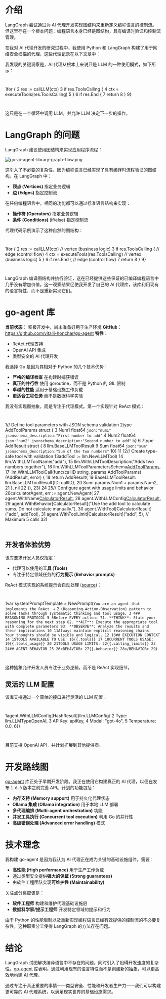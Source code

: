 # 介绍

LangGraph 尝试通过为 AI 代理开发实现图结构来重新定义编程语言的控制流。但这里存在一个根本问题：编程语言本身已经是图结构，具有编译时验证和控制流管理。

在我对 AI 代理开发的研究过程中，我使用 Python 和 LangGraph 构建了用于网络安全扫描的代理，这些代理记录在以下文章中：

我发现的关键洞察是，AI 代理从根本上来说只是 LLM 的一种使用模式，如下所示：

```


```
1for {
2    res := callLLM(ctx)
3    if res.ToolsCalling {
4        ctx = executeTools(res.ToolsCalling)
5    }
6    if res.End {
7        return
8    }
9}
```


```

这只是在一个循环中调用 LLM，并允许 LLM 决定下一步的操作。

# LangGraph 的问题

LangGraph 建议使用图结构来实现应用程序流程：

![go-ai-agent-library-graph-flow.png](/_next/image?url=%2Fblog%2Fgo-ai-agent-library%2Fgo-ai-agent-library-graph-flow.png&w=1080&q=75)

这引入了不必要的复杂性，因为编程语言已经实现了具有编译时流程验证的图结构。在 LangGraph 中：

* **顶点 (Vertices)** 指定业务逻辑
* **边 (Edges)** 指定控制流

在任何编程语言中，相同的功能都可以通过标准语言结构来实现：

* **操作符 (Operators)** 指定业务逻辑
* **条件 (Conditions)** (if/else) 指定控制流

代理代码示例演示了这种自然的图结构：

```


```
1for {
2    res := callLLM(ctx)     // vertex (business logic)
3    if res.ToolsCalling {   // edge (control flow)
4        ctx = executeTools(res.ToolsCalling) // vertex (business logic)
5    }
6    if res.End {            // edge (control flow)
7        return
8    }
9}
```


```

LangGraph 编译图结构并执行验证，这在已经提供这些保证的已编译编程语言中几乎没有增加价值。这一观察结果促使我开发了自己的 AI 代理库，该库利用现有的语言特性，而不是重新实现它们。

# go-agent 库

**当前状态：** 积极开发中，尚未准备好用于生产环境
**GitHub：** <https://github.com/vitalii-honchar/go-agent>
**特性：**

* ReAct 代理支持
* OpenAI API 集成
* 类型安全的 AI 代理开发

我选择 Go 是因为其相对于 Python 的几个技术优势：

* **严格的编译检查** 在构建时捕获错误
* **真正的并行性** 使用 goroutine，而不是 Python 的 GIL 限制
* **卓越的性能** 适用于基础设施工作负载
* **更适合工程任务** 而不是数据科学实验

我没有实现图抽象，而是专注于代理模式。第一个实现针对 ReAct 模式：

```


```
1// Define tool parameters with JSON schema validation
2type AddToolParams struct {
3    Num1 float64 `json:"num1" jsonschema_description:"First number to add"`
4    Num2 float64 `json:"num2" jsonschema_description:"Second number to add"`
5}
6
7type AddResult struct {
8    llm.BaseLLMToolResult
9    Sum float64 `json:"sum" jsonschema_description:"Sum of the two numbers"`
10}
11
12// Create type-safe tool with validation
13addTool := llm.NewLLMTool(
14    llm.WithLLMToolName("add"),
15    llm.WithLLMToolDescription("Adds two numbers together"),
16    llm.WithLLMToolParametersSchema[AddToolParams](),
17    llm.WithLLMToolCall(func(callID string, params AddToolParams) (AddResult, error) {
18        return AddResult{
19            BaseLLMToolResult: llm.BaseLLMToolResult{ID: callID},
20            Sum:              params.Num1 + params.Num2,
21        }, nil
22    }),
23)
24
25// Configure agent with usage limits and behavior
26calculatorAgent, err := agent.NewAgent(
27    agent.WithName[CalculatorResult]("calculator"),
28    agent.WithLLMConfig[CalculatorResult](llmConfig),
29    agent.WithBehavior[CalculatorResult]("Use the add tool to calculate sums. Do not calculate manually."),
30    agent.WithTool[CalculatorResult]("add", addTool),
31    agent.WithToolLimit[CalculatorResult]("add", 5), // Maximum 5 calls
32)
```


```

## 开发者体验优势

该库要求开发人员仅指定：

* 代理可以使用的**工具 (Tools)**
* 专注于特定领域任务的**行为提示 (Behavior prompts)**

ReAct 模式实现的系统提示会自动处理 ([source](https://github.com/vitalii-honchar/go-agent/blob/main/pkg/goagent/agent/agent.go#L33C1-L61C3))：

```


```
1var systemPromptTemplate = NewPrompt(`You are an agent that implements the ReAct ` +
2    `(Reasoning-Action-Observation) pattern to solve tasks through systematic thinking and tool usage.
3
4## REASONING PROTOCOL
5
6Before EVERY action:
71. **THINK**: State your reasoning for the next step
82. **ACT**: Execute the appropriate tool with complete parameters
93. **OBSERVE**: Analyze the results and their implications
10
11Always maintain explicit reasoning chains. Your thoughts should be visible and logical.
12
13## EXECUTION CONTEXT
14
15TOOLS AVAILABLE TO USE:
16{{.tools}}
17
18CURRENT TOOLS USAGE:
19{{.tools_usage}}
20
21TOOLS USAGE LIMITS:
22{{.calling_limits}}
23
24## AGENT BEHAVIOR
25
26<BEHAVIOR>
27{{.behavior}}
28</BEHAVIOR>
29`)
```


```

这种抽象允许开发人员专注于业务逻辑，而不是 ReAct 实现细节。

## 灵活的 LLM 配置

该库支持通过一个简单的接口进行灵活的 LLM 配置：

```


```
1agent.WithLLMConfig[HashResult](llm.LLMConfig{
2    Type:        llm.LLMTypeOpenAI,
3    APIKey:      apiKey,
4    Model:       "gpt-4o",
5    Temperature: 0.0,
6})
```


```

目前支持 OpenAI API，并计划扩展到其他提供商。

# 开发路线图

[go-agent](https://github.com/vitalii-honchar/go-agent/tree/main) 库正处于早期开发阶段。我正在使用它构建真正的 AI 代理，以便在发布 `1.0.0` 版本之前完善 API。计划的功能包括：

* **内存支持 (Memory support)** 用于持久化代理状态
* **Ollama 集成 (Ollama integration)** 用于本地 LLM 部署
* **多代理编排 (Multi-agent orchestration)** 功能
* **并发工具执行 (Concurrent tool execution)** 利用 Go 的并行性
* **高级错误处理 (Advanced error handling)** 模式

# 技术理念

我构建 go-agent 是因为我认为 AI 代理正在成为关键的基础设施组件，需要：

* **高性能 (High performance)** 用于生产工作负载
* 通过类型安全提供**强大的保证 (Strong guarantees)**
* 由软件工程团队实现**可维护性 (Maintainability)**

关注点分离应该是：

* **软件工程师** 构建和维护代理基础设施层
* **数据科学家/提示工程师** 开发特定领域的提示和行为

由于 Python 的性能限制以及重新实现编程语言已经有效提供的控制流的不必要复杂性，这种职责分工使得 LangGraph 的方法存在问题。

# 结论

LangGraph 试图解决编译语言中不存在的问题，同时引入了阻碍开发速度的复杂性。[go-agent](https://github.com/vitalii-honchar/go-agent) 库表明，通过利用现有的语言特性而不是创建新的抽象，可以更高效地构建 AI 代理。

通过专注于真正重要的事情——类型安全、性能和开发者生产力——我们可以构建更可靠的 AI 代理系统，以满足现实世界的基础设施需求。